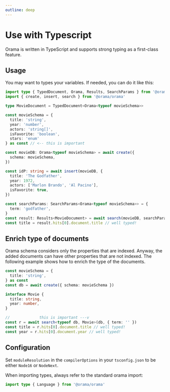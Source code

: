 ```yaml
---
outline: deep
---
```


# Use with Typescript

Orama is written in TypeScript and supports strong typing as a first-class feature.

## Usage

You may want to types your variables. If needed, you can do it like this:

```ts copy
import type { TypedDocument, Orama, Results, SearchParams } from '@orama/orama'
import { create, insert, search } from '@orama/orama'

type MovieDocument = TypedDocument<Orama<typeof movieSchema>>

const movieSchema = {
  title: 'string',
  year: 'number',
  actors: 'string[]',
  isFavorite: 'boolean',
  stars: 'enum'
} as const // <-- this is important

const movieDB: Orama<typeof movieSchema> = await create({
  schema: movieSchema,
})

const idP: string = await insert(movieDB, {
  title: 'The Godfather',
  year: 1972,
  actors: ['Marlon Brando', 'Al Pacino'],
  isFavorite: true,
})

const searchParams: SearchParams<Orama<typeof movieSchema>> = {
  term: 'godfather',
}
const result: Results<MovieDocument> = await search(movieDB, searchParams)
const title = result.hits[0].document.title // well typed!
```

## Enrich type of documents

Orama schema considers only the properties that are indexed.
Anyway, the added documents can have other properties that are not indexed.
The following example shows how to enrich the type of the documents.

```ts copy
const movieSchema = {
  title: 'string',
} as const
const db = await create({ schema: movieSchema })

interface Movie {
  title: string,
  year: number,
}

//             this is important ---v
const r = await search<typeof db, Movie>(db, { term: '' })
const title = r.hits[0].document.title // well typed!
const year = r.hits[0].document.year // well typed!
```

## Configuration

Set `moduleResolution` in the `compilerOptions` in your `tsconfig.json` to be either `Node16` or `NodeNext`.

When importing types, always refer to the standard orama import:

```ts copy
import type { Language } from '@orama/orama'
```